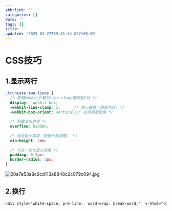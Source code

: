 ```yaml
---
abbrlink: ''
categories: []
date: ''
tags: []
title: ''
updated: '2025-03-27T09:41:34.037+08:00'
---
```

# CSS技巧

## 1.显示两行

```css
.truncate-two-lines {
  /* 使用WebKit引擎的line-clamp截断到2行 */
  display: -webkit-box;
  -webkit-line-clamp: 2;      /* 核心属性：限制为2行 */
  -webkit-box-orient: vertical;/* 必须搭配使用 */
  
  /* 隐藏溢出内容 */
  overflow: hidden;
  
  /* 保证最小高度（根据行高调整） */
  min-height: 2em; 
  
  /* 可选：优化显示效果 */
  padding: 0 2px;
  border-radius: 2px;
}
```

![20a7e53a8c9cd113a8848c2c079c094.jpg]()

## 2.换行

```css
<div style="white-space: pre-line;  word-wrap: break-word;"  v-html="data.content"></div>
```
